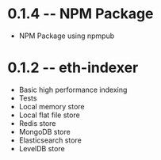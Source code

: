 
# 0.1.4 -- NPM Package

- NPM Package using npmpub

# 0.1.2 -- eth-indexer

- Basic high performance indexing
- Tests
- Local memory store
- Local flat file store
- Redis store
- MongoDB store
- Elasticsearch store
- LevelDB store
